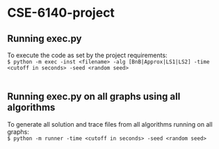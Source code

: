 # CSE-6140-project

## Running exec.py
To execute the code as set by the project requirements: 
<br>
`$ python -m exec -inst <filename> -alg [BnB|Approx|LS1|LS2] -time <cutoff in seconds> -seed <random seed>`
<br>
<br>
## Running exec.py on all graphs using all algorithms
To generate all solution and trace files from all algorithms running on all graphs: 
<br>
`$ python -m runner -time <cutoff in seconds> -seed <random seed>`

